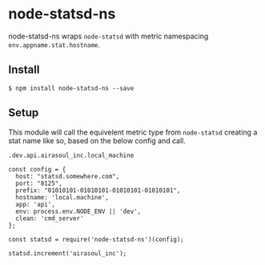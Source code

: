 # node-statsd-ns

node-statsd-ns wraps `node-statsd` with metric namespacing `env.appname.stat.hostname`.


## Install

```
$ npm install node-statsd-ns --save
```

## Setup


This module will call the equivelent metric type from `node-statsd` creating a stat name like so, based on the below config and call.


`.dev.api.airasoul_inc.local_machine`


```
const config = {
  host: "statsd.somewhere.com",
  port: "8125",
  prefix: "01010101-01010101-01010101-01010101",
  hostname: 'local.machine',
  app: 'api',
  env: process.env.NODE_ENV || 'dev',
  clean: 'cmd_server'
};

const statsd = require('node-statsd-ns')(config);

statsd.increment('airasoul_inc');

```
